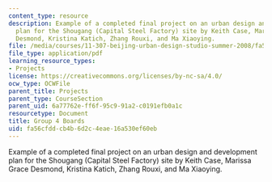 ```yaml
---
content_type: resource
description: Example of a completed final project on an urban design and development
  plan for the Shougang (Capital Steel Factory) site by Keith Case, Marissa Grace
  Desmond, Kristina Katich, Zhang Rouxi, and Ma Xiaoying.
file: /media/courses/11-307-beijing-urban-design-studio-summer-2008/fa56cfddcb4b6d2c4eae16a530ef60eb_group4_boards.pdf
file_type: application/pdf
learning_resource_types:
- Projects
license: https://creativecommons.org/licenses/by-nc-sa/4.0/
ocw_type: OCWFile
parent_title: Projects
parent_type: CourseSection
parent_uid: 6a77762e-ff6f-95c9-91a2-c0191efb0a1c
resourcetype: Document
title: Group 4 Boards
uid: fa56cfdd-cb4b-6d2c-4eae-16a530ef60eb
---
```

Example of a completed final project on an urban design and development plan for the Shougang (Capital Steel Factory) site by Keith Case, Marissa Grace Desmond, Kristina Katich, Zhang Rouxi, and Ma Xiaoying.